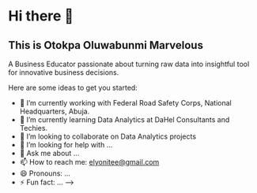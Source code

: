 # Hi there 👋
## This is Otokpa Oluwabunmi Marvelous
A Business Educator passionate about turning raw data into insightful tool for innovative business decisions.


Here are some ideas to get you started:

- 🔭 I’m currently working with Federal Road Safety Corps, National Headquarters, Abuja.
- 🌱 I’m currently learning Data Analytics at DaHel Consultants and Techies.
- 👯 I’m looking to collaborate on Data Analytics projects 
- 🤔 I’m looking for help with ...
- 💬 Ask me about ...
- 📫 How to reach me: elyonitee@gmail.com
- 😄 Pronouns: ...
- ⚡ Fun fact: ...
-->
